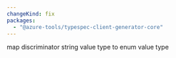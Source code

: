 ```yaml
---
changeKind: fix
packages:
  - "@azure-tools/typespec-client-generator-core"
---
```


map discriminator string value type to enum value type